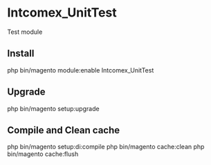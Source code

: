 # Intcomex_UnitTest
Test module

## Install
php bin/magento module:enable Intcomex_UnitTest

## Upgrade
php bin/magento setup:upgrade

## Compile and Clean cache
php bin/magento setup:di:compile
php bin/magento cache:clean
php bin/magento cache:flush